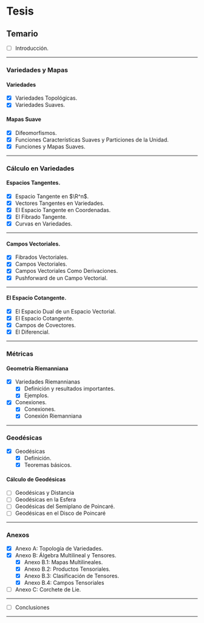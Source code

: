 # Tesis

## Temario

- [ ] Introducción.

---

### Variedades y Mapas

#### Variedades

- [x] Variedades Topológicas.
- [x] Variedades Suaves.

#### Mapas Suave

- [x] Difeomorfismos.
- [x] Funciones Características Suaves y Particiones de la Unidad.
- [x] Funciones y Mapas Suaves.

---

### Cálculo en Variedades

#### Espacios Tangentes.

- [x] Espacio Tangente en $\R^n$.
- [x] Vectores Tangentes en Variedades.
- [x] El Espacio Tangente en Coordenadas.
- [x] El Fibrado Tangente.
- [x] Curvas en Variedades.

---

#### Campos Vectoriales.

- [x] Fibrados Vectoriales.
- [x] Campos Vectoriales.
- [x] Campos Vectoriales Como Derivaciones.
- [x] Pushforward de un Campo Vectorial.

---

#### El Espacio Cotangente.

- [x] El Espacio Dual de un Espacio Vectorial.
- [x] El Espacio Cotangente.
- [x] Campos de Covectores.
- [x] El Diferencial.

---

### Métricas

#### Geometría Riemanniana

- [x] Variedades Riemannianas
  - [x] Definición y resultados importantes.
  - [x] Ejemplos.
- [x] Conexiones.
  - [x] Conexiones.
  - [x] Conexión Riemanniana

---

### Geodésicas

- [x] Geodésicas
  - [x] Definición.
  - [x] Teoremas básicos.

#### Cálculo de Geodésicas
  - [ ] Geodésicas y Distancia
  - [ ] Geodésicas en la Esfera
  - [ ] Geodésicas del Semiplano de Poincaré.
  - [ ] Geodésicas en el Disco de Poincaré

---

### Anexos

- [x] Anexo A: Topología de Variedades.
- [x] Anexo B: Álgebra Multilineal y Tensores.
  - [x] Anexo B.1: Mapas Multilineales.
  - [x] Anexo B.2: Productos Tensoriales.
  - [x] Anexo B.3: Clasificación de Tensores.
  - [x] Anexo B.4: Campos Tensoriales
- [ ] Anexo C: Corchete de Lie.

---

- [ ] Conclusiones

---
